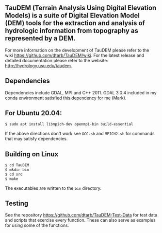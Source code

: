 ## TauDEM (Terrain Analysis Using Digital Elevation Models) is a suite of Digital Elevation Model (DEM) tools for the extraction and analysis of hydrologic information from topography as represented by a DEM.

For more information on the development of TauDEM please refer to the wiki https://github.com/dtarb/TauDEM/wiki.
For the latest release and detailed documentation please refer to the website: http://hydrology.usu.edu/taudem.

Dependencies
---
Dependencies include GDAL, MPI and C++ 2011. GDAL 3.0.4 included in my conda environment satisfied this dependency for me (Mark).

For Ubuntu 20.04:
---
```sh
$ sudo apt install libmpich-dev openmpi-bin build-essential
```

If the above directions don't work see `GCC.sh` and `MPICH2.sh` for commands that may satisfy dependencies.

Building on Linux
---
```sh
$ cd TauDEM
$ mkdir bin
$ cd src
$ make
```
The executables are written to the `bin` directory.

Testing
-------
See the repository https://github.com/dtarb/TauDEM-Test-Data for test data and scripts that exercise every function.  These can also serve as examples for using some of the functions.

